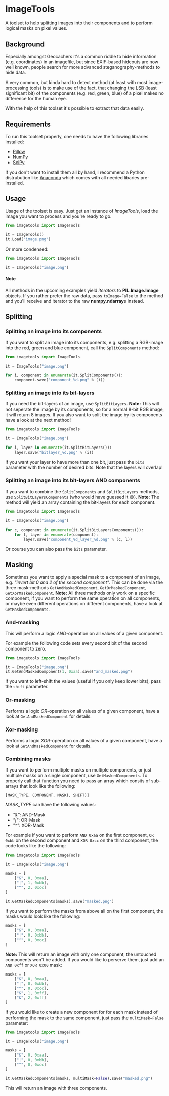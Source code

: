 # ImageTools
A toolset to help splitting images into their components and to perform logical masks on pixel values.

## Background

Especially amongst Geocachers it's a common riddle to hide information (e.g. coordinates) in an imagefile, but since EXIF-based hideouts are now well known, people search for more advanced steganography-methods to hide data.

A very common, but kinda hard to detect method (at least with most image-processing tools) is to make use of the fact, that changing the LSB (least significant bit) of the components (e.g. red, green, blue) of a pixel makes no difference for the human eye.

With the help of this toolset it's possible to extract that data easily.

## Requirements

To run this toolset properly, one needs to have the following libraries installed:

* [Pillow](https://python-pillow.org/)
* [NumPy](http://www.numpy.org/)
* [SciPy](https://www.scipy.org/)

If you don't want to install them all by hand, I recommend a Python distrubution like [Anaconda](https://www.anaconda.com/download/) which comes with all needed libaries pre-installed.

## Usage

Usage of the toolset is easy. Just get an instance of *ImageTools*, load the image you want to process and you're ready to go.

```python
from imagetools import ImageTools

it = ImageTools()
it.Load("image.png")
```

Or more condensed:

```python
from imagetools import ImageTools

it = ImageTools("image.png")
```

#### Note

All methods in the upcoming examples yield *iterators* to **PIL.Image.Image** objects. If you rather prefer the raw data, pass  `toImage=False` to the method and you'll receive and iterator to the raw **numpy.ndarray**s instead.

## Splitting

### Splitting an image into its components

If you want to split an image into its components, e.g. splitting a RGB-image into the red, green and blue component, call the `SplitComponents` method:

```python
from imagetools import ImageTools

it = ImageTools("image.png")

for i, component in enumerate(it.SplitComponents()):
	component.save("component_%d.png" % (i))
```

### Splitting an image into its bit-layers

If you need the bit-layers of an image, use `SplitBitLayers`. **Note:** This will not seperate the image by its components, so for a normal 8-bit RGB image, it will return 8 images. If you also want to split the image by its components have a look at the next method!

```python
from imagetools import ImageTools

it = ImageTools("image.png")

for i, layer in enumerate(it.SplitBitLayers()):
	layer.save("bitlayer_%d.png" % (i))
```

If you want your layer to have more than one bit, just pass the `bits` parameter with the number of desired bits. Note that the layers will overlap!

### Splitting an image into its bit-layers AND components

If you want to combine the `SplitComponents` and `SplitBitLayers` methods, use `SplitBitLayersComponents` (who would have guessed it 😄). **Note:** The method will yield an array containing the bit-layers for each component.

```python
from imagetools import ImageTools

it = ImageTools("image.png")

for c, component in enumerate(it.SplitBitLayersComponents()):
	for l, layer in enumerate(component):
		layer.save("component_%d_layer_%d.png" % (c, l))
```

Or course you can also pass the `bits` parameter.

## Masking

Sometimes you want to apply a special mask to a component of an image, e.g. *"invert bit 0 and 2 of the second component"*.
This can be done via the three mask-methods `GetAndMaskedComponent`, `GetOrMaskedComponent`, `GetXorMaskedComponent`.
**Note:** All three methods only work on a specific component, if you want to perform the same operation on all components, or maybe even different operations on different components, have a look at `GetMaskedComponents`.

### And-masking

This will perform a logic *AND*-operation on all values of a given component.

For example the following code sets every second bit of the second component to zero.

```python
from imagetools import ImageTools

it = ImageTools("image.png")
it.GetAndMaskedComponent(1, 0xaa).save("and_masked.png")
```

If you want to left-shift the values (useful if you only keep lower bits), pass the `shift` parameter.

### Or-masking

Performs a logic *OR*-operation on all values of a given component, have a look at `GetAndMaskedComponent` for details.

### Xor-masking

Performs a logic *XOR*-operation on all values of a given component, have a look at `GetAndMaskedComponent` for details.

### Combining masks

If you want to perform multiple masks on multiple components, or just multiple masks on a single component, use `GetMaskedComponents`.
To properly call that function you need to pass an array which consits of sub-arrays that look like the following:

`[MASK_TYPE, COMPONENT, MASK(, SHIFT)]`

*MASK_TYPE* can have the following values:

* *"&"*: AND-Mask
* *"|"*: OR-Mask
* *"^"*: XOR-Mask

For example if you want to perform `AND 0xaa` on the first component, `OR 0xbb` on the second component and `XOR 0xcc` on the third component, the code looks like the following:

```python
from imagetools import ImageTools

it = ImageTools("image.png")

masks = [
	["&", 0, 0xaa],
	["|", 1, 0xbb],
	["^", 2, 0xcc]
]

it.GetMaskedComponents(masks).save("masked.png")
```

If you want to perform the masks from above all on the first component, the masks would look like the following:

```python
masks = [
	["&", 0, 0xaa],
	["|", 0, 0xbb],
	["^", 0, 0xcc]
]
```

**Note:** This will return an image with only one component, the untouched components won't be added. If you would like to perserve them, just add an `AND 0xff` or `XOR 0x00` mask:

```python
masks = [
	["&", 0, 0xaa],
	["|", 0, 0xbb],
	["^", 0, 0xcc],
	["&", 1, 0xff],
	["&", 2, 0xff]
]
```
If you would like to create a new component for for each mask instead of performing the mask to the same component, just pass the `multiMask=False` parameter:

```python
from imagetools import ImageTools

it = ImageTools("image.png")

masks = [
	["&", 0, 0xaa],
	["|", 0, 0xbb],
	["^", 0, 0xcc]
]

it.GetMaskedComponents(masks, multiMask=False).save("masked.png")
```

This will return an image with three components.




